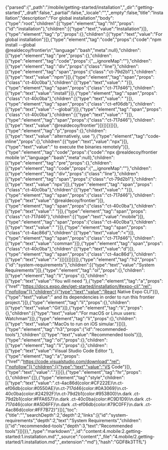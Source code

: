 {"parsed":{"_path":"/mobile/getting-started/installation","_dir":"getting-started","_draft":false,"_partial":false,"_locale":"","_empty":false,"title":"Installation","description":"For global installation","body":{"type":"root","children":[{"type":"element","tag":"h1","props":{"id":"installation"},"children":[{"type":"text","value":"Installation"}]},{"type":"element","tag":"p","props":{},"children":[{"type":"text","value":"For global installation"}]},{"type":"element","tag":"code","props":{"code":"npm install --global @realdecoy/frontier\n","language":"bash","meta":null},"children":[{"type":"element","tag":"pre","props":{},"children":[{"type":"element","tag":"code","props":{"__ignoreMap":""},"children":[{"type":"element","tag":"div","props":{"class":"line"},"children":[{"type":"element","tag":"span","props":{"class":"ct-79d2b1"},"children":[{"type":"text","value":"npm"}]},{"type":"element","tag":"span","props":{"class":"ct-40c0ba"},"children":[{"type":"text","value":" "}]},{"type":"element","tag":"span","props":{"class":"ct-717d46"},"children":[{"type":"text","value":"install"}]},{"type":"element","tag":"span","props":{"class":"ct-40c0ba"},"children":[{"type":"text","value":" "}]},{"type":"element","tag":"span","props":{"class":"ct-ef06db"},"children":[{"type":"text","value":"--global"}]},{"type":"element","tag":"span","props":{"class":"ct-40c0ba"},"children":[{"type":"text","value":" "}]},{"type":"element","tag":"span","props":{"class":"ct-717d46"},"children":[{"type":"text","value":"@realdecoy/frontier"}]}]}]}]}]},{"type":"element","tag":"p","props":{},"children":[{"type":"text","value":"alternatively, use "},{"type":"element","tag":"code-inline","props":{},"children":[{"type":"text","value":"npx"}]},{"type":"text","value":" to execute the binaries remotely"}]},{"type":"element","tag":"code","props":{"code":"npx @realdecoy/frontier mobile <command>\n","language":"bash","meta":null},"children":[{"type":"element","tag":"pre","props":{},"children":[{"type":"element","tag":"code","props":{"__ignoreMap":""},"children":[{"type":"element","tag":"div","props":{"class":"line"},"children":[{"type":"element","tag":"span","props":{"class":"ct-79d2b1"},"children":[{"type":"text","value":"npx"}]},{"type":"element","tag":"span","props":{"class":"ct-40c0ba"},"children":[{"type":"text","value":" "}]},{"type":"element","tag":"span","props":{"class":"ct-717d46"},"children":[{"type":"text","value":"@realdecoy/frontier"}]},{"type":"element","tag":"span","props":{"class":"ct-40c0ba"},"children":[{"type":"text","value":" "}]},{"type":"element","tag":"span","props":{"class":"ct-717d46"},"children":[{"type":"text","value":"mobile"}]},{"type":"element","tag":"span","props":{"class":"ct-40c0ba"},"children":[{"type":"text","value":" "}]},{"type":"element","tag":"span","props":{"class":"ct-4ac86d"},"children":[{"type":"text","value":"<"}]},{"type":"element","tag":"span","props":{"class":"ct-717d46"},"children":[{"type":"text","value":"comman"}]},{"type":"element","tag":"span","props":{"class":"ct-40c0ba"},"children":[{"type":"text","value":"d"}]},{"type":"element","tag":"span","props":{"class":"ct-4ac86d"},"children":[{"type":"text","value":">"}]}]}]}]}]},{"type":"element","tag":"h2","props":{"id":"system-requirements"},"children":[{"type":"text","value":"System Requirements"}]},{"type":"element","tag":"ol","props":{},"children":[{"type":"element","tag":"li","props":{},"children":[{"type":"text","value":"You will need "},{"type":"element","tag":"a","props":{"href":"https://docs.expo.dev/get-started/installation/#expo-cli","rel":["nofollow"]},"children":[{"type":"text","value":"React Native Expo CLI"}]},{"type":"text","value":" and its dependencies in order to run this frontier project."}]},{"type":"element","tag":"li","props":{},"children":[{"type":"text","value":"Git"}]},{"type":"element","tag":"li","props":{},"children":[{"type":"text","value":"For macOS or Linux users: Watchman"}]},{"type":"element","tag":"li","props":{},"children":[{"type":"text","value":"MacOs to run on iOS simular."}]}]},{"type":"element","tag":"h3","props":{"id":"recommended-tools"},"children":[{"type":"text","value":"Recommended tools"}]},{"type":"element","tag":"ol","props":{},"children":[{"type":"element","tag":"li","props":{},"children":[{"type":"text","value":"Visual Studio Code Editor "},{"type":"element","tag":"a","props":{"href":"https://code.visualstudio.com/download","rel":["nofollow"]},"children":[{"type":"text","value":"VS Code"}]},{"type":"text","value":"."}]}]},{"type":"element","tag":"hr","props":{},"children":[]},{"type":"element","tag":"style","children":[{"type":"text","value":".ct-4ac86d{color:#CF222E}\n.ct-ef06db{color:#0550AE}\n.ct-717d46{color:#0A3069}\n.ct-40c0ba{color:#24292F}\n.ct-79d2b1{color:#953800}\n.dark .ct-79d2b1{color:#FFA657}\n.dark .ct-40c0ba{color:#C9D1D9}\n.dark .ct-717d46{color:#A5D6FF}\n.dark .ct-ef06db{color:#79C0FF}\n.dark .ct-4ac86d{color:#FF7B72}"}]}],"toc":{"title":"","searchDepth":2,"depth":2,"links":[{"id":"system-requirements","depth":2,"text":"System Requirements","children":[{"id":"recommended-tools","depth":3,"text":"Recommended tools"}]}]}},"_type":"markdown","_id":"content:4.mobile:2.getting-started:1.installation.md","_source":"content","_file":"4.mobile/2.getting-started/1.installation.md","_extension":"md"},"hash":"GDF8k3TTfL"}